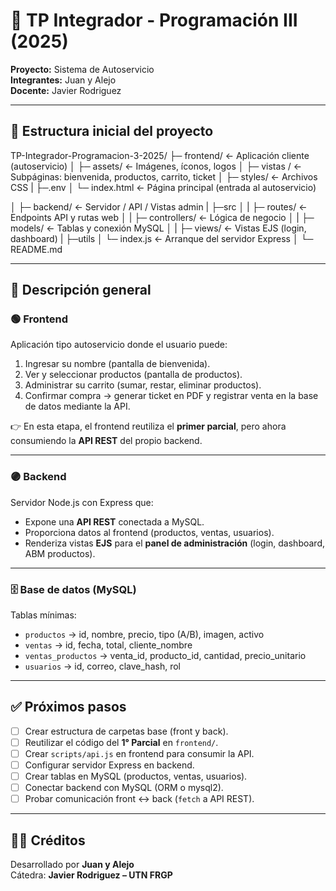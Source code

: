 # 🧾 TP Integrador - Programación III (2025)

**Proyecto:** Sistema de Autoservicio  
**Integrantes:** Juan y Alejo  
**Docente:** Javier Rodriguez

---

## 📂 Estructura inicial del proyecto

TP-Integrador-Programacion-3-2025/
├─ frontend/ ← Aplicación cliente (autoservicio)
│ ├─ assets/ ← Imágenes, íconos, logos
│ ├─ vistas / ← Subpáginas: bienvenida, productos, carrito, ticket
│ ├─ styles/ ← Archivos CSS
| ├─.env
│ └─ index.html ← Página principal (entrada al autoservicio)

│
├─ backend/ ← Servidor / API / Vistas admin
| ├─src
│ | ├─ routes/ ← Endpoints API y rutas web
│ | ├─ controllers/ ← Lógica de negocio
│ | ├─ models/ ← Tablas y conexión MySQL
│ | ├─ views/ ← Vistas EJS (login, dashboard)
| ├─utils
│ └─ index.js ← Arranque del servidor Express
│
└─ README.md

---

## 🧠 Descripción general

### 🟢 Frontend

Aplicación tipo autoservicio donde el usuario puede:

1. Ingresar su nombre (pantalla de bienvenida).
2. Ver y seleccionar productos (pantalla de productos).
3. Administrar su carrito (sumar, restar, eliminar productos).
4. Confirmar compra → generar ticket en PDF y registrar venta en la base de datos mediante la API.

👉 En esta etapa, el frontend reutiliza el **primer parcial**, pero ahora consumiendo la **API REST** del propio backend.

---

### 🟣 Backend

Servidor Node.js con Express que:

- Expone una **API REST** conectada a MySQL.
- Proporciona datos al frontend (productos, ventas, usuarios).
- Renderiza vistas **EJS** para el **panel de administración** (login, dashboard, ABM productos).

---

### 🗄️ Base de datos (MySQL)

Tablas mínimas:

- `productos` → id, nombre, precio, tipo (A/B), imagen, activo
- `ventas` → id, fecha, total, cliente_nombre
- `ventas_productos` → venta_id, producto_id, cantidad, precio_unitario
- `usuarios` → id, correo, clave_hash, rol

---

## ✅ Próximos pasos

- [ ] Crear estructura de carpetas base (front y back).
- [ ] Reutilizar el código del **1° Parcial** en `frontend/`.
- [ ] Crear `scripts/api.js` en frontend para consumir la API.
- [ ] Configurar servidor Express en backend.
- [ ] Crear tablas en MySQL (productos, ventas, usuarios).
- [ ] Conectar backend con MySQL (ORM o mysql2).
- [ ] Probar comunicación front ↔ back (`fetch` a API REST).

---

## 🧑‍💻 Créditos

Desarrollado por **Juan y Alejo**  
Cátedra: **Javier Rodriguez – UTN FRGP**
